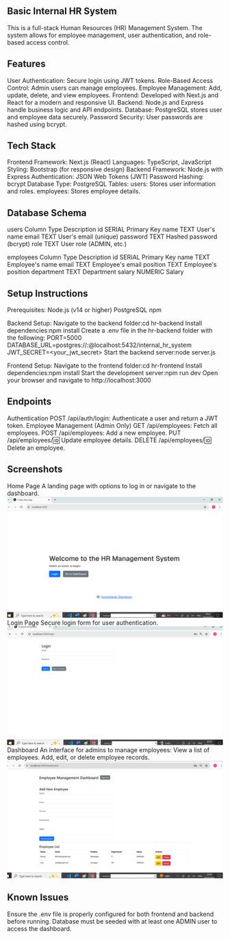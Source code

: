 ## Basic Internal HR System
This is a full-stack Human Resources (HR) Management System. The system allows for employee management, user authentication, and role-based access control.


## Features
User Authentication: Secure login using JWT tokens.
Role-Based Access Control: Admin users can manage employees.
Employee Management: Add, update, delete, and view employees.
Frontend: Developed with Next.js and React for a modern and responsive UI.
Backend: Node.js and Express handle business logic and API endpoints.
Database: PostgreSQL stores user and employee data securely.
Password Security: User passwords are hashed using bcrypt.

## Tech Stack
Frontend
    Framework: Next.js (React)
    Languages: TypeScript, JavaScript
    Styling: Bootstrap (for responsive design)
Backend
    Framework: Node.js with Express
    Authentication: JSON Web Tokens (JWT)
    Password Hashing: bcrypt
Database
    Type: PostgreSQL
    Tables:
        users: Stores user information and roles.
        employees: Stores employee details.

## Database Schema
users
    Column	    Type	    Description
    id	        SERIAL	    Primary Key
    name	    TEXT	    User's name
    email	    TEXT	    User's email (unique)
    password	TEXT	    Hashed password (bcrypt)
    role	    TEXT	    User role (ADMIN, etc.)

employees
    Column	    Type	    Description
    id	        SERIAL	    Primary Key
    name	    TEXT	    Employee's name
    email	    TEXT	    Employee's email
    position	TEXT	    Employee's position
    department	TEXT	    Department 
    salary	    NUMERIC	    Salary

## Setup Instructions
Prerequisites:
    Node.js (v14 or higher)
    PostgreSQL
    npm 

Backend Setup:
    Navigate to the backend folder:cd hr-backend
    Install dependencies:npm install
    Create a .env file in the hr-backend folder with the following:
        PORT=5000
        DATABASE_URL=postgres://<username>:<password>@localhost:5432/internal_hr_system
        JWT_SECRET=<your_jwt_secret>
    Start the backend server:node server.js

Frontend Setup:
    Navigate to the frontend folder:cd hr-frontend
    Install dependencies:npm install
    Start the development server:npm run dev
    Open your browser and navigate to http://localhost:3000

## Endpoints
Authentication
    POST /api/auth/login: Authenticate a user and return a JWT token.
Employee Management (Admin Only)
    GET /api/employees: Fetch all employees.
    POST /api/employees: Add a new employee.
    PUT /api/employees/:id: Update employee details.
    DELETE /api/employees/:id: Delete an employee.

## Screenshots
Home Page
    A landing page with options to log in or navigate to the dashboard.
    ![Home Page](../screenshots/home-page.png)
Login Page
    Secure login form for user authentication.
    ![Login Page](../screenshots/login-page.png)
Dashboard
    An interface for admins to manage employees:
        View a list of employees.
        Add, edit, or delete employee records.
    ![Dashboard](../screenshots/dashboard-page.png)

## Known Issues
Ensure the .env file is properly configured for both frontend and backend before running.
Database must be seeded with at least one ADMIN user to access the dashboard.